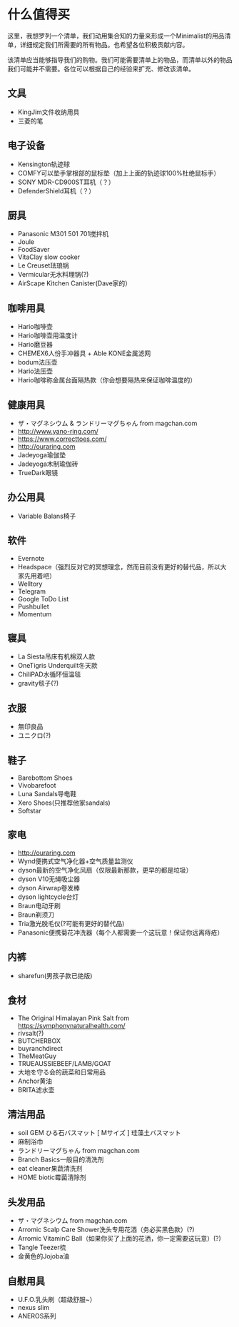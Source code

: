 # 什么值得买

这里，我想罗列一个清单，我们动用集合知的力量来形成一个Minimalist的用品清单，详细规定我们所需要的所有物品。也希望各位积极贡献内容。

该清单应当能够指导我们的购物。我们可能需要清单上的物品，而清单以外的物品我们可能并不需要。各位可以根据自己的经验来扩充、修改该清单。

## 文具
* KingJim文件收纳用具
* 三菱的笔

## 电子设备
* Kensington轨迹球
* COMFY可以垫手掌根部的鼠标垫（加上上面的轨迹球100%杜绝鼠标手）
* SONY MDR-CD900ST耳机（？）
* DefenderShield耳机（？）

## 厨具
* Panasonic M301 501 701搅拌机
* Joule
* FoodSaver
* VitaClay slow cooker
* Le Creuset珐琅锅
* Vermicular无水料理锅(?)
* AirScape Kitchen Canister(Dave家的）

## 咖啡用具
* Hario咖啡壶
* Hario咖啡壶用温度计
* Hario磨豆器
* CHEMEX6人份手冲器具 + Able KONE金属滤网
* bodum法压壶
* Hario法压壶
* Hario咖啡称金属台面隔热款（你会想要隔热来保证咖啡温度的）

## 健康用具
* ザ・マグネシウム & ランドリーマグちゃん from magchan.com
* http://www.yano-ring.com/
* https://www.correcttoes.com/
* http://ouraring.com
* Jadeyoga瑜伽垫
* Jadeyoga木制瑜伽砖
* TrueDark眼镜

## 办公用具
* Variable Balans椅子

## 软件
* Evernote
* Headspace（强烈反对它的冥想理念，然而目前没有更好的替代品，所以大家先用着吧）
* Welltory
* Telegram
* Google ToDo List
* Pushbullet
* Momentum

## 寝具
* La Siesta吊床有机棉双人款
* OneTigris Underquilt冬天款
* ChiliPAD水循环恒温毯
* gravity毯子(?)

## 衣服
* 無印良品
* ユニクロ(?)

## 鞋子
* Barebottom Shoes
* Vivobarefoot
* Luna Sandals导电鞋
* Xero Shoes(只推荐他家sandals)
* Softstar

## 家电
* http://ouraring.com
* Wynd便携式空气净化器+空气质量监测仪
* dyson最新的空气净化风扇（仅限最新那款，更早的都是垃圾）
* dyson V10无绳吸尘器
* dyson Airwrap卷发棒
* dyson lightcycle台灯
* Braun电动牙刷
* Braun剃须刀
* Tria激光脱毛仪(?可能有更好的替代品)
* Panasonic便携菊花冲洗器（每个人都需要一个这玩意！保证你远离痔疮）

## 内裤
* sharefun(男孩子款已绝版)

## 食材
* The Original Himalayan Pink Salt from https://symphonynaturalhealth.com/
* rivsalt(?)
* BUTCHERBOX
* buyranchdirect
* TheMeatGuy
* TRUEAUSSIEBEEF/LAMB/GOAT
* 大地を守る会的蔬菜和日常用品
* Anchor黄油
* BRITA滤水壶

## 清洁用品
* soil GEM ひる石バスマット [ Mサイズ ] 珪藻土バスマット
* 麻制浴巾
* ランドリーマグちゃん from magchan.com
* Branch Basics一般目的清洗剂
* eat cleaner果蔬清洗剂
* HOME biotic霉菌清除剂

## 头发用品
* ザ・マグネシウム from magchan.com
* Arromic Scalp Care Shower洗头专用花洒（务必买黑色款）(?)
* Arromic VitaminC Ball（如果你买了上面的花洒，你一定需要这玩意）(?)
* Tangle Teezer梳
* 金黄色的Jojoba油

## 自慰用具
* U.F.O.乳头刷（超级舒服~）
* nexus slim
* ANEROS系列
